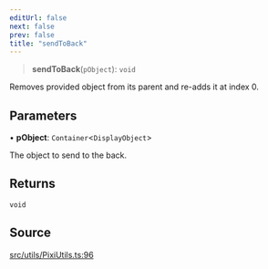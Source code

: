```yaml
---
editUrl: false
next: false
prev: false
title: "sendToBack"
---
```


> **sendToBack**(`pObject`): `void`

Removes provided object from its parent and re-adds it at index 0.

## Parameters

• **pObject**: `Container`\<`DisplayObject`\>

The object to send to the back.

## Returns

`void`

## Source

[src/utils/PixiUtils.ts:96](https://github.com/relishinc/dill-pixel/blob/10f512f7f577ca5e74162827f11215b28df5ca97/src/utils/PixiUtils.ts#L96)
